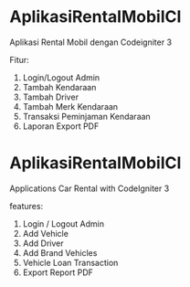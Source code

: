 # AplikasiRentalMobilCI
Aplikasi Rental Mobil dengan Codeigniter 3

Fitur:
1. Login/Logout Admin
2. Tambah Kendaraan
3. Tambah Driver
4. Tambah Merk Kendaraan
5. Transaksi Peminjaman Kendaraan
6. Laporan Export PDF


# AplikasiRentalMobilCI
Applications Car Rental with CodeIgniter 3

features:
1. Login / Logout Admin
2. Add Vehicle
3. Add Driver
4. Add Brand Vehicles
5. Vehicle Loan Transaction
6. Export Report PDF
